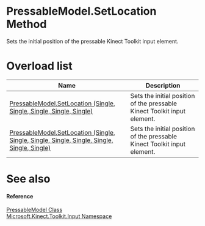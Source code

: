 PressableModel.SetLocation Method  
=================================  

Sets the initial position of the pressable Kinect Toolkit input element.<span id="overloadsSection"></span>

Overload list  
=============  

| Name                                                                                                                                      | Description                                                              |
|-------------------------------------------------------------------------------------------------------------------------------------------|--------------------------------------------------------------------------|
| [PressableModel.SetLocation (Single, Single, Single, Single, Single)](SetLocation_Method/SetLocation_Method_0.md)                         | Sets the initial position of the pressable Kinect Toolkit input element. |
| [PressableModel.SetLocation (Single, Single, Single, Single, Single, Single, Single, Single)](SetLocation_Method/SetLocation_Method_0.md) | Sets the initial position of the pressable Kinect Toolkit input element. |

<span id="ID4EK"></span>

See also  
========  

<span id="ID4EM"></span>
#### Reference  

[PressableModel Class](../../PressableModel_Class.md)  
 [Microsoft.Kinect.Toolkit.Input Namespace](../../../Kinect.Toolkit.Input.md)  



<!--Please do not edit the data in the comment block below.-->
<!--
TOCTitle : SetLocation Method
RLTitle : PressableModel.SetLocation Method
KeywordK : SetLocation method
KeywordK : PressableModel.SetLocation method
KeywordF : Microsoft.Kinect.Toolkit.Input.PressableModel.SetLocation
KeywordF : PressableModel.SetLocation
KeywordF : SetLocation
KeywordF : Microsoft.Kinect.Toolkit.Input.PressableModel.SetLocation
KeywordA : Overload:Microsoft.Kinect.Toolkit.Input.PressableModel.SetLocation
AssetID : Overload:Microsoft.Kinect.Toolkit.Input.PressableModel.SetLocation
Locale : en-us
CommunityContent : 1
APIType : Managed
APILocation : 
APIName : Microsoft.Kinect.Toolkit.Input.PressableModel.SetLocation
TargetOS : Windows
TopicType : kbSyntax
DocSet : K4Wv2
ProjType : K4Wv2Proj
Technology : Kinect for Windows
Product : Kinect for Windows SDK v2
productversion : 20
-->
